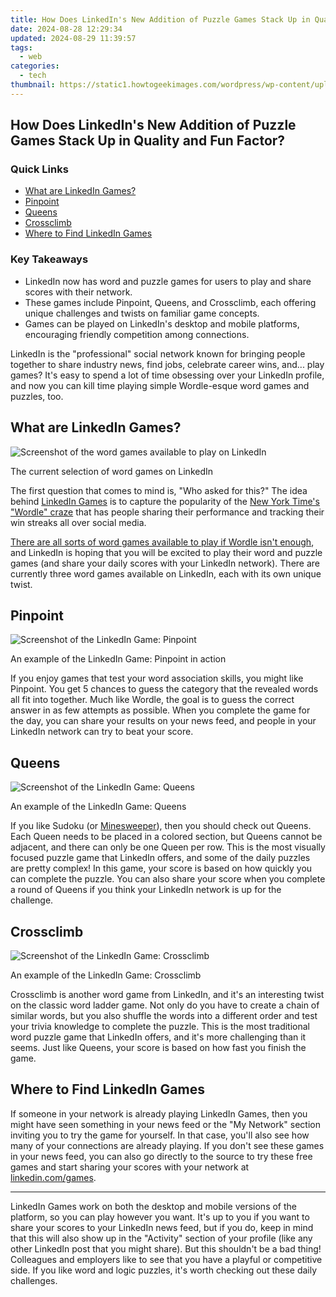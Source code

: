 ```yaml
---
title: How Does LinkedIn's New Addition of Puzzle Games Stack Up in Quality and Fun Factor?
date: 2024-08-28 12:29:34
updated: 2024-08-29 11:39:57
tags:
  - web
categories:
  - tech
thumbnail: https://static1.howtogeekimages.com/wordpress/wp-content/uploads/2024/06/a-phone-with-a-linkedin-game.jpg
---
```


## How Does LinkedIn's New Addition of Puzzle Games Stack Up in Quality and Fun Factor?

### Quick Links

* [What are LinkedIn Games?](https://buynow-reviews.techidaily.com/navigating-the-web-in-style-on-a-budget-with-the-2020-lenovo-tab-m10-hd-tablet-expert-insights/)
* [Pinpoint](https://youtube-help.techidaily.com/2024-approved-hastened-steps-for-clear-background-filming-success/)
* [Queens](https://screen-video-capture.techidaily.com/new-apowersoft-free-screen-recorder-review-and-alternative/)
* [Crossclimb](https://screen-mirroring-recording.techidaily.com/in-2024-navigating-virtual-board-functions-across-zoom-devices/)
* [Where to Find LinkedIn Games](https://youtube-clips.techidaily.com/decoding-revenue-how-much-do-creators-earn-on-youtube-for-2024/)

### Key Takeaways

* LinkedIn now has word and puzzle games for users to play and share scores with their network.
* These games include Pinpoint, Queens, and Crossclimb, each offering unique challenges and twists on familiar game concepts.
* Games can be played on LinkedIn's desktop and mobile platforms, encouraging friendly competition among connections.

 LinkedIn is the "professional" social network known for bringing people together to share industry news, find jobs, celebrate career wins, and... play games? It's easy to spend a lot of time obsessing over your LinkedIn profile, and now you can kill time playing simple Wordle-esque word games and puzzles, too.

##  What are LinkedIn Games?

![Screenshot of the word games available to play on LinkedIn](https://static1.howtogeekimages.com/wordpress/wp-content/uploads/2024/05/linkedin-games-selection.jpg) 

The current selection of word games on LinkedIn

 The first question that comes to mind is, "Who asked for this?" The idea behind [LinkedIn Games](https://www.linkedin.com/games) is to capture the popularity of the [New York Time's "Wordle" craze](https://twitter-videos.techidaily.com/new-directly-posting-twitvideos-on-whatsapp/) that has people sharing their performance and tracking their win streaks all over social media.

[There are all sorts of word games available to play if Wordle isn't enough](https://twitter-videos.techidaily.com/new-directly-posting-twitvideos-on-whatsapp/), and LinkedIn is hoping that you will be excited to play their word and puzzle games (and share your daily scores with your LinkedIn network). There are currently three word games available on LinkedIn, each with its own unique twist.

##  Pinpoint

![Screenshot of the LinkedIn Game: Pinpoint](https://static1.howtogeekimages.com/wordpress/wp-content/uploads/2024/05/pinpoint.jpg) 

An example of the LinkedIn Game: Pinpoint in action

 If you enjoy games that test your word association skills, you might like Pinpoint. You get 5 chances to guess the category that the revealed words all fit into together. Much like Wordle, the goal is to guess the correct answer in as few attempts as possible. When you complete the game for the day, you can share your results on your news feed, and people in your LinkedIn network can try to beat your score.

##  Queens

![Screenshot of the LinkedIn Game: Queens](https://static1.howtogeekimages.com/wordpress/wp-content/uploads/2024/05/queens.jpg) 

An example of the LinkedIn Game: Queens

 If you like Sudoku (or [Minesweeper](https://phone-solutions.techidaily.com/bypass-iphone-6s-plus-activation-lock-without-previous-owner-by-drfone-ios-unlock-ios-unlock/)), then you should check out Queens. Each Queen needs to be placed in a colored section, but Queens cannot be adjacent, and there can only be one Queen per row. This is the most visually focused puzzle game that LinkedIn offers, and some of the daily puzzles are pretty complex! In this game, your score is based on how quickly you can complete the puzzle. You can also share your score when you complete a round of Queens if you think your LinkedIn network is up for the challenge.

##  Crossclimb

![Screenshot of the LinkedIn Game: Crossclimb](https://static1.howtogeekimages.com/wordpress/wp-content/uploads/2024/05/crossclimb.jpg) 

An example of the LinkedIn Game: Crossclimb

 Crossclimb is another word game from LinkedIn, and it's an interesting twist on the classic word ladder game. Not only do you have to create a chain of similar words, but you also shuffle the words into a different order and test your trivia knowledge to complete the puzzle. This is the most traditional word puzzle game that LinkedIn offers, and it's more challenging than it seems. Just like Queens, your score is based on how fast you finish the game.

##  Where to Find LinkedIn Games

 If someone in your network is already playing LinkedIn Games, then you might have seen something in your news feed or the "My Network" section inviting you to try the game for yourself. In that case, you'll also see how many of your connections are already playing. If you don't see these games in your news feed, you can also go directly to the source to try these free games and start sharing your scores with your network at [linkedin.com/games](https://www.linkedin.com/games/).

---

 LinkedIn Games work on both the desktop and mobile versions of the platform, so you can play however you want. It's up to you if you want to share your scores to your LinkedIn news feed, but if you do, keep in mind that this will also show up in the "Activity" section of your profile (like any other LinkedIn post that you might share). But this shouldn't be a bad thing! Colleagues and employers like to see that you have a playful or competitive side. If you like word and logic puzzles, it's worth checking out these daily challenges.

<ins class="adsbygoogle"
     style="display:block"
     data-ad-format="autorelaxed"
     data-ad-client="ca-pub-7571918770474297"
     data-ad-slot="1223367746"></ins>



<ins class="adsbygoogle"
     style="display:block"
     data-ad-client="ca-pub-7571918770474297"
     data-ad-slot="8358498916"
     data-ad-format="auto"
     data-full-width-responsive="true"></ins>
